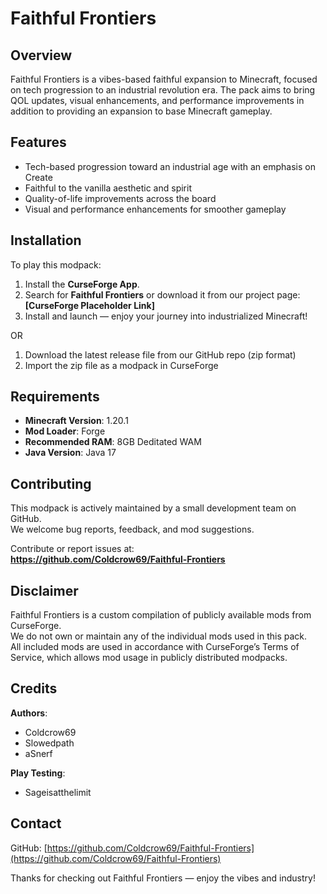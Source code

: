# Faithful Frontiers

## Overview

Faithful Frontiers is a vibes-based faithful expansion to Minecraft, focused on tech progression to an industrial revolution era. The pack aims to bring QOL updates, visual enhancements, and performance improvements in addition to providing an expansion to base Minecraft gameplay.

## Features

- Tech-based progression toward an industrial age with an emphasis on Create
- Faithful to the vanilla aesthetic and spirit
- Quality-of-life improvements across the board
- Visual and performance enhancements for smoother gameplay

## Installation

To play this modpack:

1. Install the **CurseForge App**.
2. Search for **Faithful Frontiers** or download it from our project page:  
   **[CurseForge Placeholder Link]**
3. Install and launch — enjoy your journey into industrialized Minecraft!

OR

1. Download the latest release file from our GitHub repo (zip format)
2. Import the zip file as a modpack in CurseForge

## Requirements

- **Minecraft Version**: 1.20.1  
- **Mod Loader**: Forge  
- **Recommended RAM**: 8GB Deditated WAM  
- **Java Version**: Java 17

## Contributing

This modpack is actively maintained by a small development team on GitHub.  
We welcome bug reports, feedback, and mod suggestions.

Contribute or report issues at:  
**https://github.com/Coldcrow69/Faithful-Frontiers**

## Disclaimer

Faithful Frontiers is a custom compilation of publicly available mods from CurseForge.  
We do not own or maintain any of the individual mods used in this pack.  
All included mods are used in accordance with CurseForge’s Terms of Service, which allows mod usage in publicly distributed modpacks.

## Credits

**Authors**:  
- Coldcrow69  
- Slowedpath  
- aSnerf  

**Play Testing**:  
- Sageisatthelimit

## Contact

GitHub: [https://github.com/Coldcrow69/Faithful-Frontiers](https://github.com/Coldcrow69/Faithful-Frontiers)

Thanks for checking out Faithful Frontiers — enjoy the vibes and industry!
